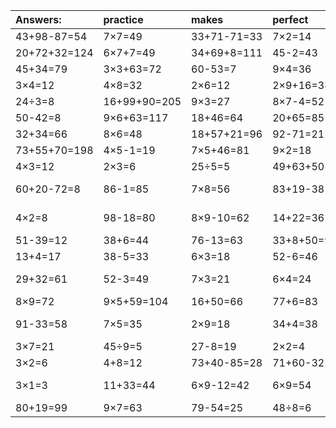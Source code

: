 | Answers: | practice | makes | perfect | ! |
| :--- | :--- | :--- | :--- | :--- |
| 43+98-87=54 | 7×7=49 | 33+71-71=33 | 7×2=14 | 2×5=10 | 
| 20+72+32=124 | 6×7+7=49 | 34+69+8=111 | 45-2=43 | 15÷3=5 | 
| 45+34=79 | 3×3+63=72 | 60-53=7 | 9×4=36 | 80-76=4 | 
| 3×4=12 | 4×8=32 | 2×6=12 | 2×9+16=34 | 8×8=64 | 
| 24÷3=8 | 16+99+90=205 | 9×3=27 | 8×7-4=52 | 4×6=24 | 
| 50-42=8 | 9×6+63=117 | 18+46=64 | 20+65=85 | 37-22=15 | 
| 32+34=66 | 8×6=48 | 18+57+21=96 | 92-71=21 | 7×6=42 | 
| 73+55+70=198 | 4×5-1=19 | 7×5+46=81 | 9×2=18 | 2×4=8 | 
| 4×3=12 | 2×3=6 | 25÷5=5 | 49+63+50=162 | 82-65=17 | 
| 60+20-72=8 | 86-1=85 | 7×8=56 | 83+19-38=64 | 94+98-31=161 | 
| 4×2=8 | 98-18=80 | 8×9-10=62 | 14+22=36 | 79+85-16=148 | 
| 51-39=12 | 38+6=44 | 76-13=63 | 33+8+50=91 | 45-14=31 | 
| 13+4=17 | 38-5=33 | 6×3=18 | 52-6=46 | 69-45=24 | 
| 29+32=61 | 52-3=49 | 7×3=21 | 6×4=24 | 23+56-68=11 | 
| 8×9=72 | 9×5+59=104 | 16+50=66 | 77+6=83 | 8×3=24 | 
| 91-33=58 | 7×5=35 | 2×9=18 | 34+4=38 | 6×9-14=40 | 
| 3×7=21 | 45÷9=5 | 27-8=19 | 2×2=4 | 62-57=5 | 
| 3×2=6 | 4+8=12 | 73+40-85=28 | 71+60-32=99 | 69+20=89 | 
| 3×1=3 | 11+33=44 | 6×9-12=42 | 6×9=54 | 15+76-49=42 | 
| 80+19=99 | 9×7=63 | 79-54=25 | 48÷8=6 | 37-27=10 | 
